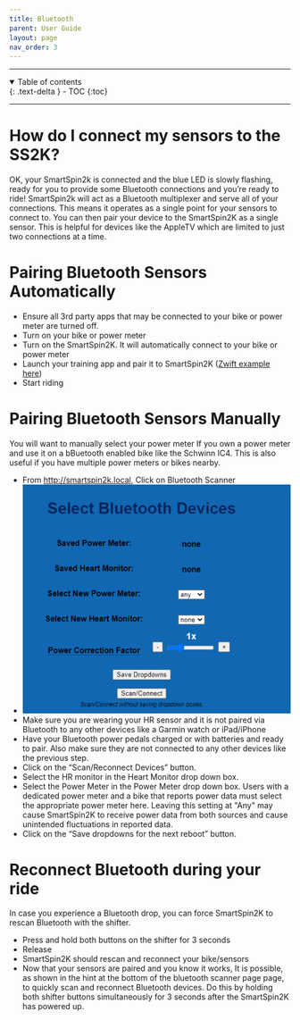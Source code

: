```yaml
---
title: Bluetooth
parent: User Guide
layout: page
nav_order: 3
---
```

---
<details open markdown="block">
  <summary>
    Table of contents
  </summary>
  {: .text-delta }
- TOC
{:toc}
</details>

---

# How do I connect my sensors to the SS2K?
OK, your SmartSpin2k is connected and the blue LED is slowly flashing, ready for you to provide some Bluetooth connections and you’re ready to ride! SmartSpin2k will act as a Bluetooth multiplexer and serve all of your connections.  This means it operates as a single point for your sensors to connect to.  You can then pair your device to the SmartSpin2K as a single sensor.  This is helpful for devices like the AppleTV which are limited to just two connections at a time.

# Pairing Bluetooth Sensors Automatically
* Ensure all 3rd party apps that may be connected to your bike or power meter are turned off.
* Turn on your bike or power meter
* Turn on the SmartSpin2K.  It will automatically connect to your bike or power meter
* Launch your training app and pair it to SmartSpin2K ([Zwift example here](https://github.com/doudar/SmartSpin2k/wiki/Riding-Zwift-with-SmartSpin2k))
* Start riding

# Pairing Bluetooth Sensors Manually
You will want to manually select your power meter If you own a power meter and use it on a bBuetooth enabled bike like the Schwinn IC4. This is also useful if you have multiple power meters or bikes nearby.

* From http://smartspin2k.local, Click on Bluetooth Scanner
* ![Bluetooth Settings](../images/bluetooth_settings.png)
* Make sure you are wearing your HR sensor and it is not paired via Bluetooth to any other devices like a Garmin watch or iPad/iPhone
* Have your Bluetooth power pedals charged or with batteries and ready to pair. Also make sure they are not connected to any other devices like the previous step.
* Click on the “Scan/Reconnect Devices” button.
* Select the HR monitor in the Heart Monitor drop down box.
* Select the Power Meter in the Power Meter drop down box.  Users with a dedicated power meter and a bike that reports power data must select the appropriate power meter here.  Leaving this setting at "Any" may cause SmartSpin2K to receive power data from both sources and cause unintended fluctuations in reported data.
* Click on the “Save dropdowns for the next reboot” button.

# Reconnect Bluetooth during your ride
In case you experience a Bluetooth drop, you can force SmartSpin2K to rescan Bluetooth with the shifter.

* Press and hold both buttons on the shifter for 3 seconds
* Release
* SmartSpin2K should rescan and reconnect your bike/sensors
* Now that your sensors are paired and you know it works, It is possible, as shown in the hint at the bottom of the bluetooth scanner page page, to quickly scan and reconnect Bluetooth devices.  Do this by holding both shifter buttons simultaneously for 3 seconds after the SmartSpin2K has powered up. 